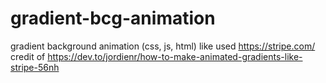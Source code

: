 # gradient-bcg-animation
gradient background animation (css, js, html) like used https://stripe.com/  credit of https://dev.to/jordienr/how-to-make-animated-gradients-like-stripe-56nh
